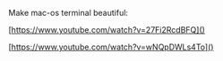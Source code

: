 

Make mac-os terminal beautiful:

[https://www.youtube.com/watch?v=27Fi2RcdBFQ]()

[https://www.youtube.com/watch?v=wNQpDWLs4To]()
